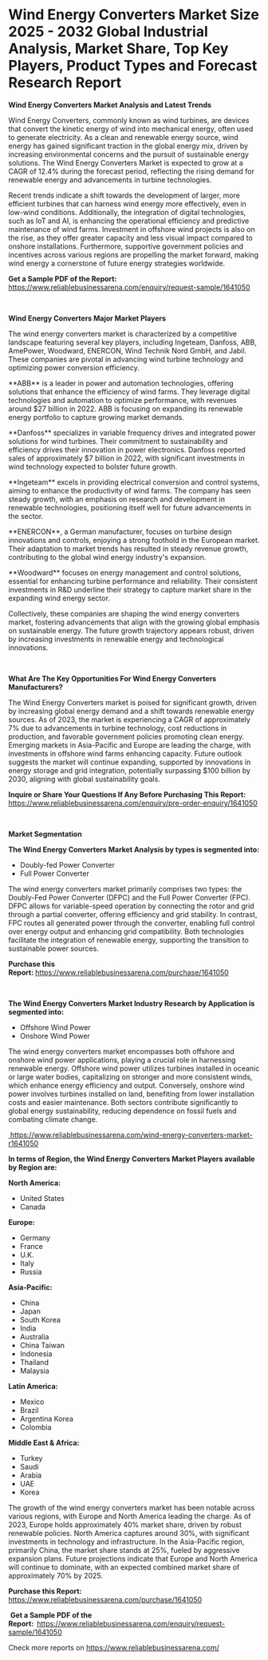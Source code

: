 <p><h1>Wind Energy Converters Market Size 2025 - 2032 Global Industrial Analysis, Market Share, Top Key Players, Product Types and Forecast Research Report</h1></p><p><strong>Wind Energy Converters Market Analysis and Latest Trends</strong></p>
<p><p>Wind Energy Converters, commonly known as wind turbines, are devices that convert the kinetic energy of wind into mechanical energy, often used to generate electricity. As a clean and renewable energy source, wind energy has gained significant traction in the global energy mix, driven by increasing environmental concerns and the pursuit of sustainable energy solutions. The Wind Energy Converters Market is expected to grow at a CAGR of 12.4% during the forecast period, reflecting the rising demand for renewable energy and advancements in turbine technologies.</p><p>Recent trends indicate a shift towards the development of larger, more efficient turbines that can harness wind energy more effectively, even in low-wind conditions. Additionally, the integration of digital technologies, such as IoT and AI, is enhancing the operational efficiency and predictive maintenance of wind farms. Investment in offshore wind projects is also on the rise, as they offer greater capacity and less visual impact compared to onshore installations. Furthermore, supportive government policies and incentives across various regions are propelling the market forward, making wind energy a cornerstone of future energy strategies worldwide.</p></p>
<p><strong>Get a Sample PDF of the Report:&nbsp;</strong> <a href="https://www.reliablebusinessarena.com/enquiry/request-sample/1641050?utm_campaign=2458&utm_medium=2&utm_source=Github&utm_content=ia&utm_term=13022025&utm_id=wind-energy-converters">https://www.reliablebusinessarena.com/enquiry/request-sample/1641050</a></p>
<p>&nbsp;</p>
<p><strong>Wind Energy Converters Major Market Players</strong></p>
<p><p>The wind energy converters market is characterized by a competitive landscape featuring several key players, including Ingeteam, Danfoss, ABB, AmePower, Woodward, ENERCON, Wind Technik Nord GmbH, and Jabil. These companies are pivotal in advancing wind turbine technology and optimizing power conversion efficiency.</p><p>**ABB** is a leader in power and automation technologies, offering solutions that enhance the efficiency of wind farms. They leverage digital technologies and automation to optimize performance, with revenues around $27 billion in 2022. ABB is focusing on expanding its renewable energy portfolio to capture growing market demands.</p><p>**Danfoss** specializes in variable frequency drives and integrated power solutions for wind turbines. Their commitment to sustainability and efficiency drives their innovation in power electronics. Danfoss reported sales of approximately $7 billion in 2022, with significant investments in wind technology expected to bolster future growth.</p><p>**Ingeteam** excels in providing electrical conversion and control systems, aiming to enhance the productivity of wind farms. The company has seen steady growth, with an emphasis on research and development in renewable technologies, positioning itself well for future advancements in the sector.</p><p>**ENERCON**, a German manufacturer, focuses on turbine design innovations and controls, enjoying a strong foothold in the European market. Their adaptation to market trends has resulted in steady revenue growth, contributing to the global wind energy industry's expansion.</p><p>**Woodward** focuses on energy management and control solutions, essential for enhancing turbine performance and reliability. Their consistent investments in R&D underline their strategy to capture market share in the expanding wind energy sector.</p><p>Collectively, these companies are shaping the wind energy converters market, fostering advancements that align with the growing global emphasis on sustainable energy. The future growth trajectory appears robust, driven by increasing investments in renewable energy and technological innovations.</p></p>
<p>&nbsp;</p>
<p><strong>What Are The Key Opportunities For Wind Energy Converters Manufacturers?</strong></p>
<p><p>The Wind Energy Converters market is poised for significant growth, driven by increasing global energy demand and a shift towards renewable energy sources. As of 2023, the market is experiencing a CAGR of approximately 7% due to advancements in turbine technology, cost reductions in production, and favorable government policies promoting clean energy. Emerging markets in Asia-Pacific and Europe are leading the charge, with investments in offshore wind farms enhancing capacity. Future outlook suggests the market will continue expanding, supported by innovations in energy storage and grid integration, potentially surpassing $100 billion by 2030, aligning with global sustainability goals.</p></p>
<p><strong>Inquire or Share Your Questions If Any Before Purchasing This Report:</strong> <a href="https://www.reliablebusinessarena.com/enquiry/pre-order-enquiry/1641050?utm_campaign=2458&utm_medium=2&utm_source=Github&utm_content=ia&utm_term=13022025&utm_id=wind-energy-converters">https://www.reliablebusinessarena.com/enquiry/pre-order-enquiry/1641050</a></p>
<p>&nbsp;</p>
<p><strong>Market Segmentation</strong></p>
<p><strong>The Wind Energy Converters Market Analysis by types is segmented into:</strong></p>
<p><ul><li>Doubly-fed Power Converter</li><li>Full Power Converter</li></ul></p>
<p><p>The wind energy converters market primarily comprises two types: the Doubly-Fed Power Converter (DFPC) and the Full Power Converter (FPC). DFPC allows for variable-speed operation by connecting the rotor and grid through a partial converter, offering efficiency and grid stability. In contrast, FPC routes all generated power through the converter, enabling full control over energy output and enhancing grid compatibility. Both technologies facilitate the integration of renewable energy, supporting the transition to sustainable power sources.</p></p>
<p><strong>Purchase this Report:&nbsp;</strong><a href="https://www.reliablebusinessarena.com/purchase/1641050?utm_campaign=2458&utm_medium=2&utm_source=Github&utm_content=ia&utm_term=13022025&utm_id=wind-energy-converters">https://www.reliablebusinessarena.com/purchase/1641050</a></p>
<p>&nbsp;</p>
<p><strong>The Wind Energy Converters Market Industry Research by Application is segmented into:</strong></p>
<p><ul><li>Offshore Wind Power</li><li>Onshore Wind Power</li></ul></p>
<p><p>The wind energy converters market encompasses both offshore and onshore wind power applications, playing a crucial role in harnessing renewable energy. Offshore wind power utilizes turbines installed in oceanic or large water bodies, capitalizing on stronger and more consistent winds, which enhance energy efficiency and output. Conversely, onshore wind power involves turbines installed on land, benefiting from lower installation costs and easier maintenance. Both sectors contribute significantly to global energy sustainability, reducing dependence on fossil fuels and combating climate change.</p></p>
<p><a href="https://www.reliablebusinessarena.com/wind-energy-converters-market-r1641050?utm_campaign=2458&utm_medium=2&utm_source=Github&utm_content=ia&utm_term=13022025&utm_id=wind-energy-converters">&nbsp;https://www.reliablebusinessarena.com/wind-energy-converters-market-r1641050</a></p>
<p><strong>In terms of Region, the Wind Energy Converters Market Players available by Region are:</strong></p>
<p>
    <p> <strong> North America: </strong>
        <ul>
            <li>United States</li>
            <li>Canada</li>
        </ul>
        </p> 
    <p> <strong> Europe: </strong>
        <ul>
            <li>Germany</li>
            <li>France</li>
            <li>U.K.</li>
            <li>Italy</li>
            <li>Russia</li>
        </ul>
        </p> 
    <p> <strong> Asia-Pacific: </strong>
        <ul>
            <li>China</li>
            <li>Japan</li>
            <li>South Korea</li>
            <li>India</li>
            <li>Australia</li>
            <li>China Taiwan</li>
            <li>Indonesia</li>
            <li>Thailand</li>
            <li>Malaysia</li>
        </ul>
        </p> 
    <p> <strong> Latin America: </strong>
        <ul>
            <li>Mexico</li>
            <li>Brazil</li>
            <li>Argentina Korea</li>
            <li>Colombia</li>
        </ul>
        </p> 
    <p> <strong> Middle East & Africa: </strong>
        <ul>
            <li>Turkey</li>
            <li>Saudi</li>
            <li>Arabia</li>
            <li>UAE</li>
            <li>Korea</li>
        </ul>
    </p>
    </p>
<p><p>The growth of the wind energy converters market has been notable across various regions, with Europe and North America leading the charge. As of 2023, Europe holds approximately 40% market share, driven by robust renewable policies. North America captures around 30%, with significant investments in technology and infrastructure. In the Asia-Pacific region, primarily China, the market share stands at 25%, fueled by aggressive expansion plans. Future projections indicate that Europe and North America will continue to dominate, with an expected combined market share of approximately 70% by 2025.</p></p>
<p><strong>Purchase this Report: </strong><a href="https://www.reliablebusinessarena.com/purchase/1641050?utm_campaign=2458&utm_medium=2&utm_source=Github&utm_content=ia&utm_term=13022025&utm_id=wind-energy-converters">https://www.reliablebusinessarena.com/purchase/1641050</a></p>
<p>&nbsp;<strong>Get a Sample PDF of the Report:&nbsp;&nbsp;</strong><a href="https://www.reliablebusinessarena.com/enquiry/request-sample/1641050?utm_campaign=2458&utm_medium=2&utm_source=Github&utm_content=ia&utm_term=13022025&utm_id=wind-energy-converters">https://www.reliablebusinessarena.com/enquiry/request-sample/1641050</a></p>
<p><strong></strong></p>
<p>Check more reports on <a href="https://www.reliablebusinessarena.com/?utm_campaign=2458&utm_medium=2&utm_source=Github&utm_content=ia&utm_term=13022025&utm_id=wind-energy-converters">https://www.reliablebusinessarena.com/</a></p>